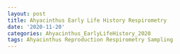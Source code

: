 ```yaml
---
layout: post
title: Ahyacinthus Early Life History Respirometry
date: '2020-11-20'
categories: Ahyacinthus_EarlyLifeHistory_2020
tags: Ahyacinthus Reproduction Respirometry Sampling
---
```

